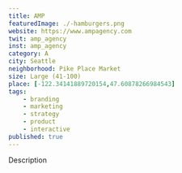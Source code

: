 ```yaml
---
title: AMP
featuredImage: ./-hamburgers.png
website: https://www.ampagency.com
twit: amp_agency
inst: amp_agency
category: A
city: Seattle
neighborhood: Pike Place Market
size: Large (41-100)
place: [-122.34141889720154,47.60878266984543]
tags:
    - branding
    - marketing
    - strategy
    - product
    - interactive
published: true
---
```


Description
